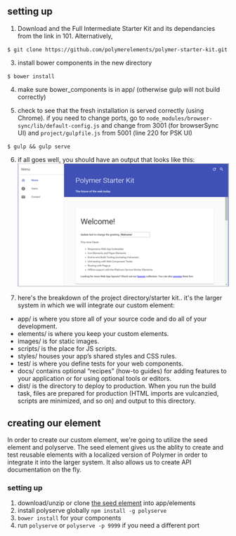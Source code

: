 ## setting up

1. Download and the Full Intermediate Starter Kit and its dependancies from the link in 101.  Alternatively,
```
$ git clone https://github.com/polymerelements/polymer-starter-kit.git
```
3. install bower components in the new directory
```
$ bower install
```
4. make sure bower_components is in app/ (otherwise gulp will not build correctly)

5. check to see that the fresh installation is served correctly (using Chrome). if you need to change ports, go to ```node_modules/browser-sync/lib/default-config.js``` and change from 3001 (for browserSync UI) and ```project/gulpfile.js``` from 5001 (line 220 for PSK UI)
```
$ gulp && gulp serve
```
6. if all goes well, you should have an output that looks like this:
![PSK initial output](PSK_initial_page.png)

7. here's the breakdown of the project directory/starter kit.. it's the larger system in which we will integrate our custom element:

- app/ is where you store all of your source code and do all of your development.
- elements/ is where you keep your custom elements.
- images/ is for static images.
- scripts/ is the place for JS scripts.
- styles/ houses your app’s shared styles and CSS rules.
- test/ is where you define tests for your web components.
- docs/ contains optional “recipes” (how-to guides) for adding features to your application or for using optional tools or editors.
- dist/ is the directory to deploy to production. When you run the build task, files are prepared for production (HTML imports are vulcanzied, scripts are minimized, and so on) and output to this directory.

## creating our element
In order to create our custom element, we're going to utilize the seed element and polyserve.
The seed element gives us the ablity to create and test reusable elements with a localized version of Polymer in order 
to integrate it into the larger system. It also allows us to create API documentation on the fly.
### setting up
1. download/unzip or clone [the seed element](https://www.polymer-project.org/1.0/docs/start/reusableelements.html) into app/elements
2. install polyserve globally ```npm install -g polyserve```
3. ```bower install``` for your components
4. run ```polyserve``` or ```polyserve -p 9999``` if you need a different port